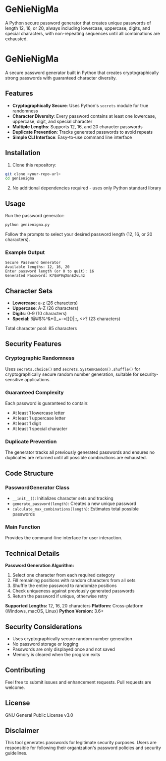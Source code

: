 # GeNieNigMa
A Python secure password generator that creates unique passwords of length 12, 16, or 20, always including lowercase, uppercase, digits, and special characters, with non-repeating sequences until all combinations are exhausted.

# GeNieNigMa

A secure password generator built in Python that creates cryptographically strong passwords with guaranteed character diversity.

## Features

- **Cryptographically Secure**: Uses Python's `secrets` module for true randomness
- **Character Diversity**: Every password contains at least one lowercase, uppercase, digit, and special character
- **Multiple Lengths**: Supports 12, 16, and 20 character passwords
- **Duplicate Prevention**: Tracks generated passwords to avoid repeats
- **Simple CLI Interface**: Easy-to-use command line interface

## Installation

1. Clone this repository:
```bash
git clone <your-repo-url>
cd genienigma
```

2. No additional dependencies required - uses only Python standard library

## Usage

Run the password generator:

```bash
python genienigma.py
```

Follow the prompts to select your desired password length (12, 16, or 20 characters).

### Example Output

```
Secure Password Generator
Available lengths: 12, 16, 20
Enter password length (or 0 to quit): 16
Generated Password: K7$mP9qX&nE2vL4z
```

## Character Sets

- **Lowercase**: a-z (26 characters)
- **Uppercase**: A-Z (26 characters) 
- **Digits**: 0-9 (10 characters)
- **Special**: !@#$%^&*()_+-=[]{}|;:,.<>? (23 characters)

Total character pool: 85 characters

## Security Features

### Cryptographic Randomness
Uses `secrets.choice()` and `secrets.SystemRandom().shuffle()` for cryptographically secure random number generation, suitable for security-sensitive applications.

### Guaranteed Complexity
Each password is guaranteed to contain:
- At least 1 lowercase letter
- At least 1 uppercase letter
- At least 1 digit
- At least 1 special character

### Duplicate Prevention
The generator tracks all previously generated passwords and ensures no duplicates are returned until all possible combinations are exhausted.

## Code Structure

### PasswordGenerator Class

- `__init__()`: Initializes character sets and tracking
- `generate_password(length)`: Creates a new unique password
- `calculate_max_combinations(length)`: Estimates total possible passwords

### Main Function
Provides the command-line interface for user interaction.

## Technical Details

**Password Generation Algorithm:**
1. Select one character from each required category
2. Fill remaining positions with random characters from all sets
3. Shuffle the entire password to randomize positions
4. Check uniqueness against previously generated passwords
5. Return the password if unique, otherwise retry

**Supported Lengths:** 12, 16, 20 characters
**Platform:** Cross-platform (Windows, macOS, Linux)
**Python Version:** 3.6+

## Security Considerations

- Uses cryptographically secure random number generation
- No password storage or logging
- Passwords are only displayed once and not saved
- Memory is cleared when the program exits

## Contributing

Feel free to submit issues and enhancement requests. Pull requests are welcome.

## License
GNU General Public License v3.0


## Disclaimer
This tool generates passwords for legitimate security purposes. Users are responsible for following their organization's password policies and security guidelines.
